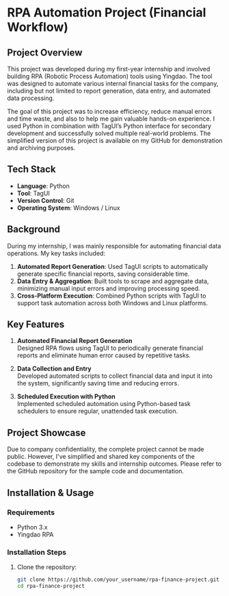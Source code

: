# RPA Automation Project (Financial Workflow)

## Project Overview

This project was developed during my first-year internship and involved building RPA (Robotic Process Automation) tools using Yingdao. The tool was designed to automate various internal financial tasks for the company, including but not limited to report generation, data entry, and automated data processing.

The goal of this project was to increase efficiency, reduce manual errors and time waste, and also to help me gain valuable hands-on experience. I used Python in combination with TagUI’s Python interface for secondary development and successfully solved multiple real-world problems. The simplified version of this project is available on my GitHub for demonstration and archiving purposes.

## Tech Stack

- **Language**: Python  
- **Tool**: TagUI  
- **Version Control**: Git  
- **Operating System**: Windows / Linux  

## Background

During my internship, I was mainly responsible for automating financial data operations. My key tasks included:

1. **Automated Report Generation**: Used TagUI scripts to automatically generate specific financial reports, saving considerable time.
2. **Data Entry & Aggregation**: Built tools to scrape and aggregate data, minimizing manual input errors and improving processing speed.
3. **Cross-Platform Execution**: Combined Python scripts with TagUI to support task automation across both Windows and Linux platforms.

## Key Features

1. **Automated Financial Report Generation**  
   Designed RPA flows using TagUI to periodically generate financial reports and eliminate human error caused by repetitive tasks.

2. **Data Collection and Entry**  
   Developed automated scripts to collect financial data and input it into the system, significantly saving time and reducing errors.

3. **Scheduled Execution with Python**  
   Implemented scheduled automation using Python-based task schedulers to ensure regular, unattended task execution.

## Project Showcase

Due to company confidentiality, the complete project cannot be made public. However, I've simplified and shared key components of the codebase to demonstrate my skills and internship outcomes. Please refer to the GitHub repository for the sample code and documentation.

## Installation & Usage

### Requirements

- Python 3.x  
- Yingdao RPA

### Installation Steps

1. Clone the repository:

   ```bash
   git clone https://github.com/your_username/rpa-finance-project.git
   cd rpa-finance-project

